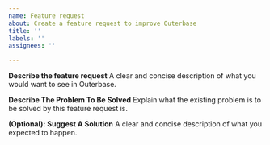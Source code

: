 ```yaml
---
name: Feature request
about: Create a feature request to improve Outerbase
title: ''
labels: ''
assignees: ''

---
```


**Describe the feature request**
A clear and concise description of what you would want to see in Outerbase.

**Describe The Problem To Be Solved**
Explain what the existing problem is to be solved by this feature request is.

**(Optional): Suggest A Solution**
A clear and concise description of what you expected to happen.
